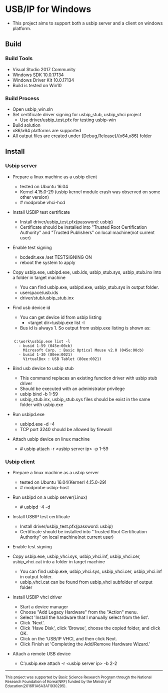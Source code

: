 # USB/IP for Windows

- This project aims to support both a usbip server and a client on windows platform.

## Build

### Build Tools
- Visual Studio 2017 Community
- Windows SDK 10.0.17134
- Windows Driver Kit 10.0.17134
- Build is tested on Win10

### Build Process
- Open usbip_win.sln
- Set certificate driver signing for usbip\_stub, usbip\_vhci project
  - Use driver/usbip\_test.pfx for testing usbip-win
- Build solution
- x86/x64 platforms are supported
- All output files are created under {Debug,Release}/{x64,x86} folder

## Install

### Usbip server

- Prepare a linux machine as a usbip client
  - tested on Ubuntu 16.04
  - Kernel 4.15.0-29 (usbip kernel module crash was observed on some other version)
  - \# modprobe vhci-hcd
  
- Install USBIP test certificate
  - Install driver/usbip\_test.pfx(password: usbip)
  - Certificate should be installed into "Trusted Root Certification Authority" and "Trusted Publishers"
    on local machine(not current user)
- Enable test signing
  - bcdedit.exe /set TESTSIGNING ON
  - reboot the system to apply
- Copy usbip.exe, usbipd.exe, usb.ids, usbip\_stub.sys, usbip\_stub.inx into a folder in target machine
  - You can find usbip.exe, usbipd.exe, usbip\_stub.sys in output folder.
  - userspace/usb.ids
  - driver/stub/usbip\_stub.inx
- Find usb device id
  - You can get device id from usbip listing
    - &lt;target dir&gt;\usbip.exe list -l
  - Bus id is always 1. So output from usbip.exe listing is shown as:

<pre><code>
    C:\work\usbip.exe list -l
      - busid 1-59 (045e:00cb)
        Microsoft Corp. : Basic Optical Mouse v2.0 (045e:00cb)
      - busid 1-30 (80ee:0021)
        VirtualBox : USB Tablet (80ee:0021)
</code></pre>

- Bind usb device to usbip stub
  - This command replaces an existing function driver with usbip stub driver
  - Should be executed with an administrator privilege
  - usbip bind -b 1-59
  - usbip\_stub.inx, usbip\_stub.sys files should be exist in the same folder with usbip.exe
- Run usbipd.exe
  - usbipd.exe -d -4
  - TCP port 3240 should be allowed by firewall

- Attach usbip device on linux machine
  - \# usbip attach -r &lt;usbip server ip&gt; -p 1-59

### Usbip client

- Prepare a linux machine as a usbip server
  - tested on Ubuntu 16.04(Kernerl 4.15.0-29)
  - \# modprobe usbip-host

- Run usbipd on a usbip server(Linux)
  - \# usbipd -4 -d

- Install USBIP test certificate
  - Install driver/usbip\_test.pfx(password: usbip)
  - Certificate should be installed into "Trusted Root Certification Authority" on local machine(not current user)
- Enable test signing
- Copy usbip.exe, usbip\_vhci.sys, usbip\_vhci.inf, usbip\_vhci.cer, usbip\_vhci.cat into a folder in target machine
  - You can find usbip.exe, usbip\_vhci.sys, usbip\_vhci.cer, usbip\_vhci.inf in output folder.
  - usbip\_vhci.cat can be found from usbip\_vhci subfolder of output folder
- Install USBIP vhci driver
  - Start a device manager
  - Choose "Add Legacy Hardware" from the "Action" menu.
  - Select 'Install the hardware that I manually select from the list'.
  - Click 'Next'.
  - Click 'Have Disk', click 'Browse', choose the copied folder, and click OK.
  - Click on the 'USB/IP VHCI, and then click Next.
  - Click Finish at 'Completing the Add/Remove Hardware Wizard.'
- Attach a remote USB device
  - C:\usbip.exe attach -r &lt;usbip server ip&gt; -b 2-2

<hr>
<sub>This project was supported by Basic Science Research Program through the National Research Foundation of Korea(NRF) funded by the Ministry of Education(2016R1A6A3A11930295).</sub>
